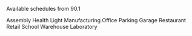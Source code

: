 Available schedules from 90.1

Assembly
Health
Light Manufacturing
Office
Parking Garage
Restaurant
Retail
School
Warehouse
Laboratory
